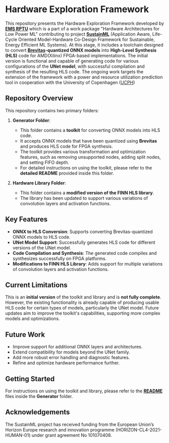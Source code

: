 # Hardware Exploration Framework

This repository presents the Hardware Exploration Framework developed by **[EMS RPTU](https://ems.eit.uni-kl.de/start)** which is a part of a work package "Hardware Architectures for Low Power ML" contributing to project **[SustainML](https://sustainml.eu/index.php)** (Application Aware, Life-Cycle Oriented Model-Hardware Co-Design Framework for Sustainable, Energy Efficient ML Systems). At this stage, it includes a toolchain designed to convert **[Brevitas](https://github.com/Xilinx/brevitas)-quantized ONNX models** into **High-Level Synthesis (HLS)** code for AMD(Xilinx) FPGA-based implementations. The initial version is functional and capable of generating code for various configurations of the **UNet model**, with successful compilation and synthesis of the resulting HLS code. The ongoing work targets the extension of the framework with a power and resource utilization prediction tool in cooperation with the University of Copenhagen ([UCPH](https://sustainml.eu/consortium/university-copenhagen))

## Repository Overview

This repository contains two primary folders:

1. **Generator Folder**:
    - This folder contains a **toolkit** for converting ONNX models into HLS code.
    - It accepts ONNX models that have been quantized using **Brevitas** and produces HLS code for FPGA synthesis.
    - The toolkit provides various transformation and optimization features, such as removing unsupported nodes, adding split nodes, and setting FIFO depth.
    - For detailed instructions on using the toolkit, please refer to the **detailed README** provided inside this folder.

2. **Hardware Library Folder**:
    - This folder contains a **modified version of the FINN HLS library**.
    - The library has been updated to support various variations of convolution layers and activation functions.

## Key Features

- **ONNX to HLS Conversion**: Supports converting Brevitas-quantized ONNX models to HLS code.
- **UNet Model Support**: Successfully generates HLS code for different versions of the UNet model.
- **Code Compilation and Synthesis**: The generated code compiles and synthesizes successfully on FPGA platforms.
- **Modifications to FINN HLS Library**: Adds support for multiple variations of convolution layers and activation functions.

## Current Limitations

This is an **initial version** of the toolkit and library and is **not fully complete**. However, the existing functionality is already capable of producing usable HLS code for certain types of models, particularly the UNet model. Future updates aim to improve the toolkit's capabilities, supporting more complex models and optimizations.

## Future Work

- Improve support for additional ONNX layers and architectures.
- Extend compatibility for models beyond the UNet family.
- Add more robust error handling and diagnostic features.
- Refine and optimize hardware performance further.

## Getting Started

For instructions on using the toolkit and library, please refer to the **[README](Generator/README.md)** files inside the **Generator** folder.

## Acknowledgements
The SustainML project has received funding from the European Union’s Horizon Europe research and innovation programme (HORIZON-CL4-2021-HUMAN-01) under grant agreement No 101070408.